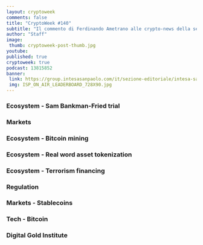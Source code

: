```yaml
---
layout: cryptoweek
comments: false
title: "CryptoWeek #140"
subtitle: "Il commento di Ferdinando Ametrano alle crypto-news della settimana."
author: "Staff"
image:
 thumb: cryptoweek-post-thumb.jpg
youtube: 
published: true
cryptoweek: true
podcast: 13815852
banner:
 link: https://group.intesasanpaolo.com/it/sezione-editoriale/intesa-sanpaolo-on-air?utm_campaign=GoldInstitute&utm_source=GoldInstitute&utm_medium=Banner_CPM&utm_content=DisplayAwareness&utm_term=GoldInstitute_Banner_CPM_GoldInstitute_
 img: ISP_ON_AIR_LEADERBOARD_728X90.jpg
---
```


### Ecosystem - Sam Bankman-Fried trial

### Markets

### Ecosystem - Bitcoin mining

### Ecosystem - Real word asset tokenization

### Ecosystem - Terrorism financing

### Regulation

### Markets - Stablecoins

### Tech - Bitcoin

### Digital Gold Institute
